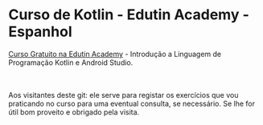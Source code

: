 # Curso de Kotlin - Edutin Academy - Espanhol

<a href="https://edutin.com/curso-de-kotlin-4366">Curso Gratuito na Edutin Academy<a> - Introdução a Linguagem de Programação Kotlin e Android Studio.

<br><br>
Aos visitantes deste git: ele serve para registar os exercícios que vou praticando no curso para uma eventual consulta, se necessário. Se lhe for útil bom proveito e obrigado pela visita.